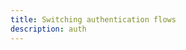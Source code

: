 ```yaml
---
title: Switching authentication flows
description: auth
---
```


<inline-fragment platform="js" src="~/lib/auth/fragments/js/switch-auth.md"></inline-fragment>